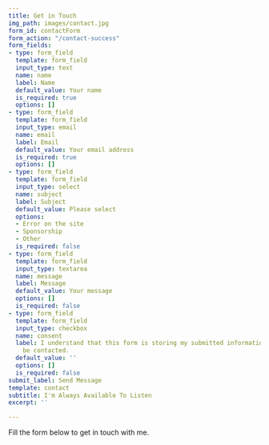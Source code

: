 ```yaml
---
title: Get in Touch
img_path: images/contact.jpg
form_id: contactForm
form_action: "/contact-success"
form_fields:
- type: form_field
  template: form_field
  input_type: text
  name: name
  label: Name
  default_value: Your name
  is_required: true
  options: []
- type: form_field
  template: form_field
  input_type: email
  name: email
  label: Email
  default_value: Your email address
  is_required: true
  options: []
- type: form_field
  template: form_field
  input_type: select
  name: subject
  label: Subject
  default_value: Please select
  options:
  - Error on the site
  - Sponsorship
  - Other
  is_required: false
- type: form_field
  template: form_field
  input_type: textarea
  name: message
  label: Message
  default_value: Your message
  options: []
  is_required: false
- type: form_field
  template: form_field
  input_type: checkbox
  name: consent
  label: I understand that this form is storing my submitted information so I can
    be contacted.
  default_value: ''
  options: []
  is_required: false
submit_label: Send Message
template: contact
subtitle: I'm Always Available To Listen
excerpt: ''

---
```

Fill the form below to get in touch with me.